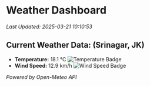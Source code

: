 
# Weather Dashboard

_Last Updated: 2025-03-21 10:10:53_

## Current Weather Data: (Srinagar, JK)
- **Temperature:** 18.1 °C ![Temperature Badge](https://img.shields.io/badge/Temperature-Low%20Temp-blue)
- **Wind Speed:** 12.9 km/h ![Wind Speed Badge](https://img.shields.io/badge/Wind%20Speed-Light%20Wind-blue)

*Powered by Open-Meteo API*
